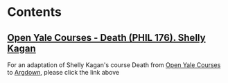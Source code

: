 # Contents

## [Open Yale Courses - Death (PHIL 176). Shelly Kagan](https://antonostrovsky.github.io/open-yale-death-shelly-kagan/)
For an adaptation of Shelly Kagan's course Death from [Open Yale Courses](https://oyc.yale.edu/death/phil-176) to [Argdown](https://argdown.org/), please click the link above
